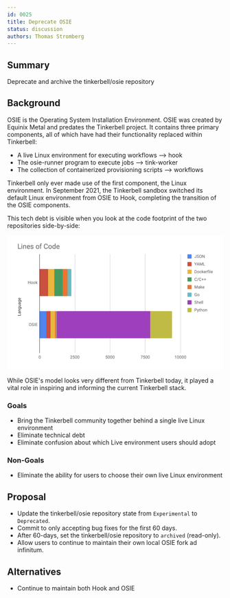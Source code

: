 ```yaml
---
id: 0025
title: Deprecate OSIE
status: discussion
authors: Thomas Stromberg
---
```


## Summary

Deprecate and archive the tinkerbell/osie repository

## Background

OSIE is the Operating System Installation Environment. OSIE was created by
Equinix Metal and predates the Tinkerbell project. It contains three primary components,
all of which have had their functionality replaced within Tinkerbell:

* A live Linux environment for executing workflows ⟶ hook
* The osie-runner program to execute jobs ⟶ tink-worker
* The collection of containerized provisioning scripts ⟶ workflows

Tinkerbell only ever made use of the first component, the Linux environment.
In September 2021, the Tinkerbell sandbox switched its default Linux environment
from OSIE to Hook, completing the transition of the OSIE components.

This tech debt is visible when you look at the code footprint of the two repositories
side-by-side:

![code size chart](chart.png "code size chart")

While OSIE's model looks very different from Tinkerbell today, it played a vital
role in inspiring and informing the current Tinkerbell stack.

### Goals

* Bring the Tinkerbell community together behind a single live Linux environment
* Eliminate technical debt
* Eliminate confusion about which Live environment users should adopt

### Non-Goals

* Eliminate the ability for users to choose their own live Linux environment

## Proposal

* Update the tinkerbell/osie repository state from `Experimental` to `Deprecated`.
* Commit to only accepting bug fixes for the first 60 days.
* After 60-days, set the tinkerbell/osie repository to `archived` (read-only).
* Allow users to continue to maintain their own local OSIE fork ad infinitum.

## Alternatives

* Continue to maintain both Hook and OSIE
